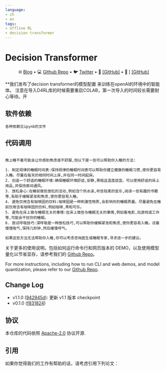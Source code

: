 ```yaml
---
language:
- zh
- en
tags:
- offline RL
- decision transformer
---
```

# Decision Transformer
<p align="center">
   🌐 <a href="https://chatglm.cn/blog" target="_blank">Blog</a> • 💻 <a href="https://github.com/THUDM/ChatGLM-6B" target="_blank">Github Repo</a> • 🐦 <a href="https://twitter.com/thukeg" target="_blank">Twitter</a> • 📃 <a href="https://arxiv.org/abs/2103.10360" target="_blank"></a> <a href="" target="_blank">[GitHub]</a> • 📃 <a href="https://arxiv.org/abs/2210.02414" target="_blank">[</a> <a href="https://github.com/THUDM/GLM-130B" target="_blank">[GitHub]</a> <br>
</p>



**我们发布了decision transformer的模型配置 来训练在openAI的环境中的智能体。
注意在导入D4RL库的时候需要重启COLAB，第一次导入的时间较长需要耐心等待。开



## 软件依赖

```shell
各种依赖见ipynb的文件
```

## 代码调用 



```ipython

晚上睡不着可能会让你感到焦虑或不舒服,但以下是一些可以帮助你入睡的方法:

1. 制定规律的睡眠时间表:保持规律的睡眠时间表可以帮助你建立健康的睡眠习惯,使你更容易入睡。尽量在每天的相同时间上床,并在同一时间起床。
2. 创造一个舒适的睡眠环境:确保睡眠环境舒适,安静,黑暗且温度适宜。可以使用舒适的床上用品,并保持房间通风。
3. 放松身心:在睡前做些放松的活动,例如泡个热水澡,听些轻柔的音乐,阅读一些有趣的书籍等,有助于缓解紧张和焦虑,使你更容易入睡。
4. 避免饮用含有咖啡因的饮料:咖啡因是一种刺激性物质,会影响你的睡眠质量。尽量避免在睡前饮用含有咖啡因的饮料,例如咖啡,茶和可乐。
5. 避免在床上做与睡眠无关的事情:在床上做些与睡眠无关的事情,例如看电影,玩游戏或工作等,可能会干扰你的睡眠。
6. 尝试呼吸技巧:深呼吸是一种放松技巧,可以帮助你缓解紧张和焦虑,使你更容易入睡。试着慢慢吸气,保持几秒钟,然后缓慢呼气。

如果这些方法无法帮助你入睡,你可以考虑咨询医生或睡眠专家,寻求进一步的建议。
```

关于更多的使用说明，包括如何运行命令行和网页版本的 DEMO，以及使用模型量化以节省显存，请参考我们的 [Github Repo](https://github.com/THUDM/ChatGLM-6B)。

For more instructions, including how to run CLI and web demos, and model quantization, please refer to our [Github Repo](https://github.com/THUDM/ChatGLM-6B).

## Change Log
* v1.1.0 ([942945d](https://huggingface.co/THUDM/chatglm-6b/commit/942945df047dee66f653c68ae0e56655045f1741)): 更新 v1.1 版本 checkpoint
* v0.1.0 ([f831824](https://huggingface.co/THUDM/chatglm-6b/commit/f83182484538e663a03d3f73647f10f89878f438))

## 协议

本仓库的代码依照 [Apache-2.0](LICENSE) 协议开源.

## 引用

如果你觉得我们的工作有帮助的话，请考虑引用下列论文：

